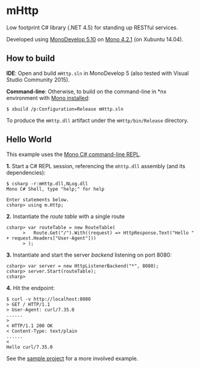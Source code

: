 # mHttp
Low footprint C# library (.NET 4.5) for standing up RESTful services.

Developed using [MonoDevelop 5.10](http://www.monodevelop.com/) on [Mono 4.2.1](http://www.mono-project.com/) (on Xubuntu 14.04).


## How to build
**IDE**: Open and build `mHttp.sln` in MonoDevelop 5 (also tested with Visual Studio Community 2015).

**Command-line**: Otherwise, to build on the command-line in *nx environment with [Mono installed](http://www.mono-project.com/docs/getting-started/install/linux/):
```shell
$ xbuild /p:Configuration=Release mHttp.sln
```
To produce the `mHttp.dll` artifact under the `mHttp/bin/Release` directory.

## Hello World
This example uses the [Mono C# command-line REPL](http://www.mono-project.com/docs/tools+libraries/tools/repl/).

**1.** Start a C# REPL session, referencing the `mhttp.dll` assembly (and its dependencies):
```shell
$ csharp -r:mHttp.dll,NLog.dll
Mono C# Shell, type "help;" for help

Enter statements below.
csharp> using m.Http;
```
**2.** Instantiate the *route table* with a single route
```shell
csharp> var routeTable = new RouteTable(
      >   Route.Get("/").With((request) => HttpResponse.Text("Hello " + request.Headers["User-Agent"]))
      > );
```
**3.** Instantiate and start the server *backend* listening on port 8080:
```shell
csharp> var server = new HttpListenerBackend("*", 8080);
csharp> server.Start(routeTable);
csharp>  
```
**4.** Hit the endpoint:
```shell
$ curl -v http://localhost:8080
> GET / HTTP/1.1
> User-Agent: curl/7.35.0
......
> 
< HTTP/1.1 200 OK
< Content-Type: text/plain
......
< 
Hello curl/7.35.0
```
See the [sample project](https://github.com/joongonn/mHttp/blob/master/mHttp.Sample/Program.cs) for a more involved example.
